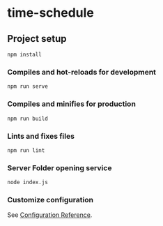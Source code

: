 # time-schedule

## Project setup
```
npm install
```

### Compiles and hot-reloads for development
```
npm run serve
```

### Compiles and minifies for production
```
npm run build
```

### Lints and fixes files
```
npm run lint
```

### Server Folder opening service
```
node index.js
```

### Customize configuration
See [Configuration Reference](https://cli.vuejs.org/config/).

